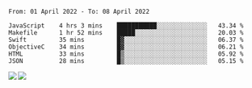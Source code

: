 <!--START_SECTION:waka-->

```text
From: 01 April 2022 - To: 08 April 2022

JavaScript    4 hrs 3 mins    ███████████░░░░░░░░░░░░░░   43.34 %
Makefile      1 hr 52 mins    █████░░░░░░░░░░░░░░░░░░░░   20.03 %
Swift         35 mins         █▓░░░░░░░░░░░░░░░░░░░░░░░   06.37 %
ObjectiveC    34 mins         █▓░░░░░░░░░░░░░░░░░░░░░░░   06.21 %
HTML          33 mins         █▒░░░░░░░░░░░░░░░░░░░░░░░   05.92 %
JSON          28 mins         █▒░░░░░░░░░░░░░░░░░░░░░░░   05.15 %
```

<!--END_SECTION:waka-->
<a href="https://github.com/anuraghazra/github-readme-stats">
  <img align="left" src="https://github-readme-stats.vercel.app/api?username=Tanesan&count_private=true&show_icons=true" />
<img align="left" src="https://github-readme-stats.vercel.app/api/top-langs/?username=Tanesan" />
</a>
